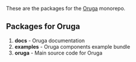 <p>These are the packages for the <a href="https://oruga-ui.com" target="_blank">Oruga</a> monorepo.</p>

## Packages for Oruga

1. **docs** - Oruga documentation
2. **examples** - Oruga components example bundle
2. **oruga** - Main source code for Oruga
